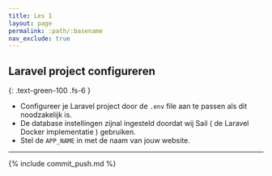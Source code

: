 ```yaml
---
title: Les 1
layout: page
permalink: :path/:basename
nav_exclude: true
---
```


## Laravel project configureren
{: .text-green-100 .fs-6 }

- Configureer je Laravel project door de `.env` file aan te passen als dit noodzakelijk is.
- De database instellingen zijnal ingesteld doordat wij Sail ( de Laravel Docker implementatie ) gebruiken.
- Stel de `APP_NAME` in met de naam van jouw website.

---

{% include commit_push.md %}


